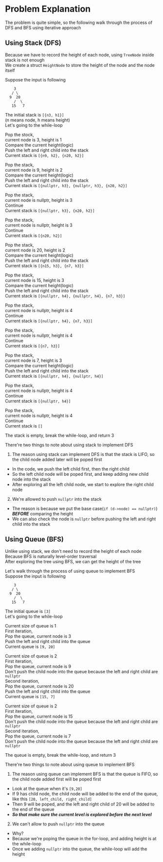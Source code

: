 # Problem Explanation

The problem is quite simple, so the following walk through the process of DFS and BFS using iterative approach<br>

## Using Stack (DFS)
Because we have to record the height of each node, using `TreeNode` inside stack is not enough<br>
We create a struct `HeightNode` to store the height of the node and the node itself<br>

Suppose the input is following
```
    3
   / \
  9  20
    /  \
   15   7
```
The initial stack is `[{n3, h1}]`<br>
(n means node, h means height)<br>
Let's going to the while-loop<br>

Pop the stock,<br>
current node is 3, height is 1<br>
Compare the current height(logic)<br>
Push the left and right child into the stack<br>
Current stack is 
`[{n9, h2}, {n20, h2}]`<br>

Pop the stack,<br>
current node is 9, height is 2<br>
Compare the current height(logic)<br>
Push the left and right child into the stack<br>
Current stack is 
`[{nullptr, h3}, {nullptr, h3}, {n20, h2}]`<br>

Pop the stack,<br>
current node is nullptr, height is 3<br>
Continue<br>
Current stack is 
`[{nullptr, h3}, {n20, h2}]`<br>

Pop the stack,<br>
current node is nullptr, height is 3<br>
Continue<br>
Current stack is 
`[{n20, h2}]`<br>

Pop the stack,<br>
current node is 20, height is 2<br>
Compare the current height(logic)<br>
Push the left and right child into the stack<br>
Current stack is 
`[{n15, h3}, {n7, h3}]`<br>

Pop the stack,<br>
current node is 15, height is 3<br>
Compare the current height(logic)<br>
Push the left and right child into the stack<br>
Current stack is 
`[{nullptr, h4}, {nullptr, h4}, {n7, h3}]`<br>

Pop the stack,<br>
current node is nullptr, height is 4<br>
Continue<br>
Current stack is 
`[{nullptr, h4}, {n7, h3}]`<br>

Pop the stack,<br>
current node is nullptr, height is 4<br>
Continue<br>
Current stack is 
`[{n7, h3}]`<br>

Pop the stack,<br>
current node is 7, height is 3<br>
Compare the current height(logic)<br>
Push the left and right child into the stack<br>
Current stack is 
`[{nullptr, h4}, {nullptr, h4}]`<br>

Pop the stack,<br>
current node is nullptr, height is 4<br>
Continue<br>
Current stack is 
`[{nullptr, h4}]`<br>

Pop the stack,<br>
current node is nullptr, height is 4<br>
Continue<br>
Current stack is 
`[]`<br>

The stack is empty, break the while-loop, and return 3<br>

There're two things to note about using stack to implement DFS<br>
1. The reason using stack can implement DFS is that the stack is LIFO, so the child node added later will be poped first<br>
- In the code, we push the left child first, then the right child<br>
- So the left child node will be poped first, and keep adding new child node into the stack<br>
- After exploring all the left child node, we start to explore the right child node<br>

2. We're allowed to push `nullptr` into the stack<br>
- The reason is because we put the base case(`if (d->node) == nullptr)`) ***BEFORE*** comparing the height<br>
- We can also check the node is `nullptr` before pushing the left and right child into the stack<br>

## Using Queue (BFS)
Unlike using stack, we don't need to record the height of each node<br>
Because BFS is naturally level-order traversal<br>
After exploring the tree using BFS, we can get the height of the tree<br>

Let's walk through the process of using queue to implement BFS<br>
Suppose the input is following
```
    3
   / \
  9  20
    /  \
   15   7
```
The initial queue is `[3]`<br>
Let's going to the while-loop<br>

Current size of queue is 1<br>
First iteration, <br>
Pop the queue, current node is 3<br>
Push the left and right child into the queue<br>
Current queue is 
`[9, 20]`<br>

Current size of queue is 2<br>
First iteration, <br>
Pop the queue, current node is 9<br>
Don't push the child node into the queue because the left and right child are `nullptr`<br>
Second iteration, <br>
Pop the queue, current node is 20<br>
Push the left and right child into the queue<br>
Current queue is 
`[15, 7]`<br>

Current size of queue is 2<br>
First iteration, <br>
Pop the queue, current node is 15<br>
Don't push the child node into the queue because the left and right child are `nullptr`<br>
Second iteration, <br>
Pop the queue, current node is 7<br>
Don't push the child node into the queue because the left and right child are `nullptr`<br>

The queue is empty, break the while-loop, and return 3<br>

There're two things to note about using queue to implement BFS<br>
1. The reason using queue can implement BFS is that the queue is FIFO, so the child node added first will be poped first<br>
- Look at the queue when it's `[9,20]`
- If 9 has child node, the child node will be added to the end of the queue, like this `[20, left_child, right_child]`<br> 
- Then 9 will be poped, and the left and right child of 20 will be added to the end of the queue<br>
- ***So that make sure the current level is explored before the next level***<br>

2. We can't allow to push `nullptr` into the queue<br>
- Why?
- Because we're poping the queue in the for-loop, and adding height is at the while-loop<br>
- Once we adding `nullptr` into the queue, the while-loop will add the height